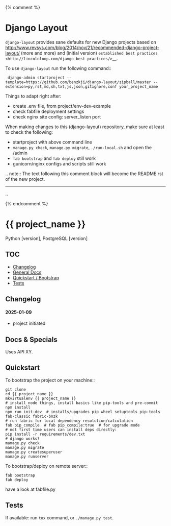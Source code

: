 {% comment %}

# Django Layout

``django-layout`` provides sane defaults for new Django projects based on http://www.revsys.com/blog/2014/nov/21/recommended-django-project-layout/ (more and more) and (initial version) `established best practices <http://lincolnloop.com/django-best-practices/>`__.

To use ``django-layout`` run the following command::

     django-admin startproject --template=https://github.com/benzkji/django-layout/zipball/master --extension=py,rst,md,sh,txt,js,json,gitignore,conf your_project_name

Things to adapt right after:

- create .env file, from project/env-dev-example
- check fabfile deployment settings
- check nginx site config: server_listen port

When making changes to this (django-layout) repository, make sure at least to check the following:

- startproject with above command line
- `manage.py check`, `manage.py migrate`, `./run-local.sh` and open the /admin
- `fab bootstrap` and `fab deploy` still work
- gunicorn/nginx configs and scripts still work

.. note:: The text following this comment block will become the README.rst of the new project.


-----

..

{% endcomment %}
# {{ project_name }}

Python [version], PostgreSQL [version]

## TOC

- [Changelog](#changelog)
- [General Docs](#docs)
- [Quickstart / Bootstrap](#quick)
- [Tests](#tests)


## Changelog <a name="changelog"></a>

#### 2025-01-09
- project initiated


## Docs & Specials <a name="docs"></a>

Uses API XY.


## Quickstart <a name="quick"></a>

To bootstrap the project on your machine::

    git clone
    cd {{ project_name }}
    mkvirtualenv {{ project_name }}
    # install node things, install basics like pip-tools and pre-commit
    npm install
    npm run init-dev  # installs/upgrades pip wheel setuptools pip-tools fab-classic fabric-bnzk
    # run fabric for local dependency resolution/calculation
    fab pip_compile  # fab pip_compile:true  # for upgrade mode 
    # not first time users can install deps directly:
    pip install -r requirements/dev.txt
    # django works?
    manage.py check
    manage.py migrate
    manage.py createsuperuser
    manage.py runserver

To bootstrap/deploy on remote server::

    fab bootstrap
    fab deploy

have a look at fabfile.py

## Tests <a name="tests"></a>

If available: run `tox` command, or `./manage.py test`.
